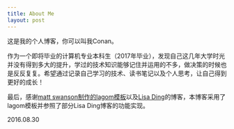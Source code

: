 ```yaml
---
title: About Me
layout: post
---
```


这是我的个人博客，你可以叫我Conan。

作为一个即将毕业的计算机专业本科生（2017年毕业），发现自己这几年大学时光并没有得到多大的提升，学过的技术知识能够记住并运用的不多，做决策的时候也是反反复复。希望通过记录自己学习的技术、读书笔记以及个人思考，让自己得到更好的成长！

最后，感谢[matt swanson制作的lagom模板](https://github.com/swanson/lagom)以及[Lisa Ding](http://dinglisa.com/)的博客，本博客采用了lagom模板并参照了部分Lisa Ding博客的功能实现。

2016.08.30